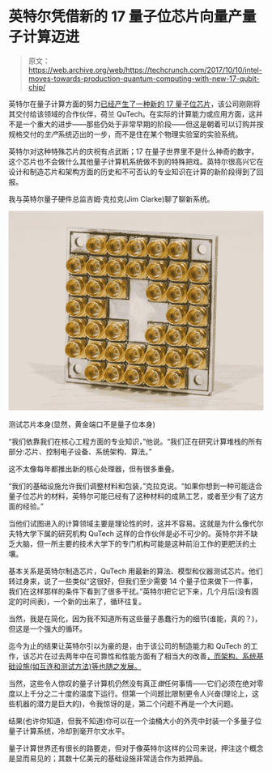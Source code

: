 # 英特尔凭借新的 17 量子位芯片向量产量子计算迈进

> 原文：<https://web.archive.org/web/https://techcrunch.com/2017/10/10/intel-moves-towards-production-quantum-computing-with-new-17-qubit-chip/>

英特尔在量子计算方面的努力[已经产生了一种新的 17 量子位芯片](https://web.archive.org/web/20230322211738/https://newsroom.intel.com/news/intel-delivers-17-qubit-superconducting-chip-advanced-packaging-qutech/)，该公司刚刚将其交付给该领域的合作伙伴，荷兰 QuTech。在实际的计算能力或应用方面，这并不是一个重大的进步——那些仍处于非常早期的阶段——但这是朝着可以订购并按规格交付的*生产*系统迈出的一步，而不是住在某个物理实验室的实验系统。

英特尔对这种特殊芯片的庆祝有点武断；17 在量子世界里不是什么神奇的数字，这个芯片也不会做什么其他量子计算机系统做不到的特殊把戏。英特尔很高兴它在设计和制造芯片和架构方面的历史和不可否认的专业知识在计算的新阶段得到了回报。

我与英特尔量子硬件总监吉姆·克拉克(Jim Clarke)聊了聊新系统。

[![](img/c228340fcfc722eba7a6a8bae2fc9fb1.png)](https://web.archive.org/web/20230322211738/https://techcrunch.com/wp-content/uploads/2017/10/intel-quantum-17-qubit-2.jpg)

测试芯片本身(显然，黄金端口不是量子位本身)

“我们依靠我们在核心工程方面的专业知识，”他说。“我们正在研究计算堆栈的所有部分:芯片、控制电子设备、系统架构、算法。”

这不太像每年都推出新的核心处理器，但有很多重叠。

“我们的基础设施允许我们调整材料和包装，”克拉克说。“如果你想到一种可能适合量子位芯片的材料，英特尔可能已经有了这种材料的成熟工艺，或者至少有了这方面的经验。”

当他们试图进入的计算领域主要是理论性的时，这并不容易。这就是为什么像代尔夫特大学下属的研究机构 QuTech 这样的合作伙伴是必不可少的。英特尔并不缺乏大脑，但一所主要的技术大学下的专门机构可能是这种前沿工作的更肥沃的土壤。

基本关系是英特尔制造芯片，QuTech 用最新的算法、模型和仪器测试芯片。他们转过身来，说了一些类似“这很好，但我们至少需要 14 个量子位来做下一件事，我们在这样那样的条件下看到了很多干扰。”英特尔把它记下来，几个月后(没有固定的时间表)，一个新的出来了，循环往复。

当然，我是在简化，因为我不知道所有这些量子愚蠢行为的细节(谁能，真的？)，但这是一个强大的循环。

迄今为止的结果让英特尔引以为豪的是，由于该公司的制造能力和 QuTech 的工作，该芯片在过去两年中在可靠性和性能方面有了相当大的改善[，而架构、系统基础设施(如互连和测试方法)等也随之发展。](https://web.archive.org/web/20230322211738/https://newsroom.intel.com/news-releases/intel-invests-us50-million-to-advance-quantum-computing/)

当然，这些令人惊叹的量子计算机仍然没有真正*做*任何事情——它们必须在绝对零度以上千分之二十度的温度下运行。但第一个问题比限制更令人兴奋(理论上，这些机器的潜力是巨大的)，令我惊讶的是，第二个问题不再是一个大问题。

结果(也许你知道，但我不知道)你可以在一个油桶大小的外壳中封装一个多量子位量子计算系统，冷却到毫开尔文水平。

量子计算世界还有很长的路要走，但对于像英特尔这样的公司来说，押注这个概念是显而易见的；其数十亿美元的基础设施非常适合作为抵押品。